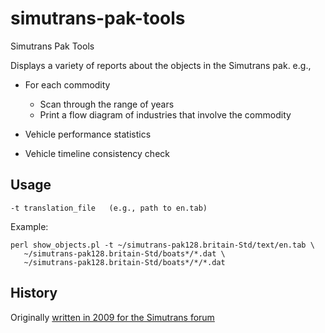# simutrans-pak-tools
Simutrans Pak Tools

Displays a variety of reports about the objects in the Simutrans pak. e.g.,

* For each commodity
  - Scan through the range of years
  - Print a flow diagram of industries that involve the commodity

* Vehicle performance statistics
 
* Vehicle timeline consistency check

## Usage

    -t translation_file   (e.g., path to en.tab)

Example:

    perl show_objects.pl -t ~/simutrans-pak128.britain-Std/text/en.tab \
       ~/simutrans-pak128.britain-Std/boats*/*.dat \
       ~/simutrans-pak128.britain-Std/boats*/*/*.dat

## History

Originally [written in 2009 for the Simutrans forum](http://forum.simutrans.com/index.php?topic=2836.msg32268#msg32268)
